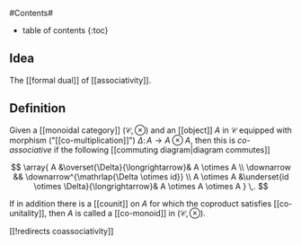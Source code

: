 

#Contents#
* table of contents
{:toc}


## Idea

The [[formal  dual]] of [[associativity]].

## Definition

Given a [[monoidal category]] $(\mathcal{C}, \otimes)$ and an [[object]] $A$ in $\mathcal{C}$ equipped with morphism ("[[co-multiplication]]") $\Delta \colon A \longrightarrow A \otimes A$, then this is _co-associative_ if the following [[commuting diagram|diagram commutes]]

$$
  \array{
    A &\overset{\Delta}{\longrightarrow}& A \otimes A
    \\
    \downarrow && \downarrow^{\mathrlap{\Delta \otimes id}}
    \\
    A \otimes A
    &\underset{id \otimes \Delta}{\longrightarrow}& A \otimes A \otimes A
  }
  \,.
$$

If in addition there is a [[counit]] on $A$ for which the coproduct satisfies [[co-unitality]], then $A$ is called a  [[co-monoid]] in $(\mathcal{C}, \otimes)$.

[[!redirects coassociativity]]
